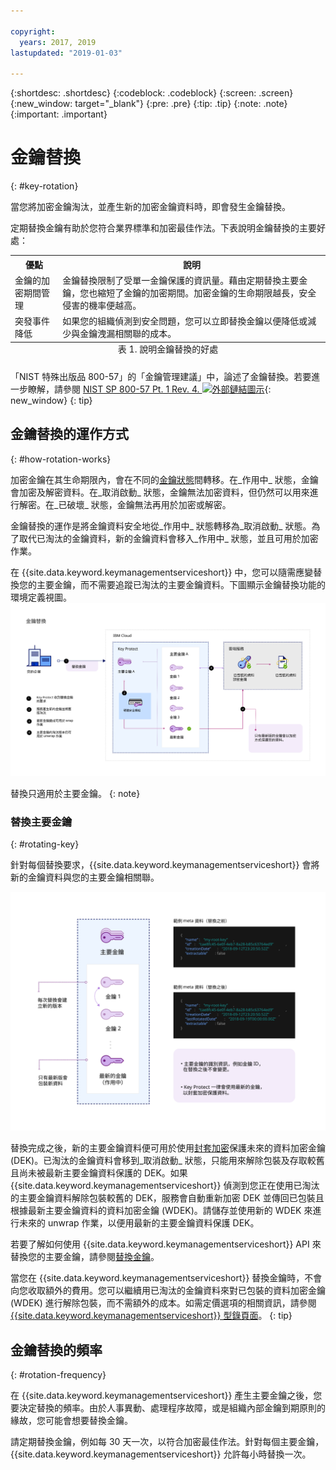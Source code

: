 ```yaml
---

copyright:
  years: 2017, 2019
lastupdated: "2019-01-03"

---
```


{:shortdesc: .shortdesc}
{:codeblock: .codeblock}
{:screen: .screen}
{:new_window: target="_blank"}
{:pre: .pre}
{:tip: .tip}
{:note: .note}
{:important: .important}

# 金鑰替換
{: #key-rotation}

當您將加密金鑰淘汰，並產生新的加密金鑰資料時，即會發生金鑰替換。

定期替換金鑰有助於您符合業界標準和加密最佳作法。下表說明金鑰替換的主要好處：

<table>
  <th>優點</th>
  <th>說明</th>
  <tr>
    <td>金鑰的加密期間管理</td>
    <td>金鑰替換限制了受單一金鑰保護的資訊量。藉由定期替換主要金鑰，您也縮短了金鑰的加密期間。加密金鑰的生命期限越長，安全侵害的機率便越高。</td>
  </tr>
  <tr>
    <td>突發事件降低</td>
    <td>如果您的組織偵測到安全問題，您可以立即替換金鑰以便降低或減少與金鑰洩漏相關聯的成本。</td>
  </tr>

  <caption style="caption-side:bottom;">表 1. 說明金鑰替換的好處</caption>
</table>

「NIST 特殊出版品 800-57」的「金鑰管理建議」中，論述了金鑰替換。若要進一步瞭解，請參閱 [NIST SP 800-57 Pt. 1 Rev. 4. ![外部鏈結圖示](../../../icons/launch-glyph.svg "外部鏈結圖示")](http://nvlpubs.nist.gov/nistpubs/SpecialPublications/NIST.SP.800-57pt1r4.pdf){: new_window}
{: tip}

## 金鑰替換的運作方式
{: #how-rotation-works}

加密金鑰在其生命期限內，會在不同的[金鑰狀態](/docs/services/key-protect/concepts/key-states.html)間轉移。在_作用中_ 狀態，金鑰會加密及解密資料。在_取消啟動_ 狀態，金鑰無法加密資料，但仍然可以用來進行解密。在_已破壞_ 狀態，金鑰無法再用於加密或解密。

金鑰替換的運作是將金鑰資料安全地從_作用中_ 狀態轉移為_取消啟動_ 狀態。為了取代已淘汰的金鑰資料，新的金鑰資料會移入_作用中_ 狀態，並且可用於加密作業。

在 {{site.data.keyword.keymanagementserviceshort}} 中，您可以隨需應變替換您的主要金鑰，而不需要追蹤已淘汰的主要金鑰資料。下圖顯示金鑰替換功能的環境定義視圖。
![此圖顯示金鑰替換的環境定義視圖。](../images/key-rotation_min.svg)

替換只適用於主要金鑰。
{: note}

### 替換主要金鑰
{: #rotating-key}

針對每個替換要求，{{site.data.keyword.keymanagementserviceshort}} 會將新的金鑰資料與您的主要金鑰相關聯。 

![此圖顯示主要金鑰堆疊的微小視圖。](../images/root-key-stack_min.svg)

替換完成之後，新的主要金鑰資料便可用於使用[封套加密](/docs/services/key-protect/concepts/envelope-encryption.html)保護未來的資料加密金鑰 (DEK)。已淘汰的金鑰資料會移到_取消啟動_ 狀態，只能用來解除包裝及存取較舊且尚未被最新主要金鑰資料保護的 DEK。如果 {{site.data.keyword.keymanagementserviceshort}} 偵測到您正在使用已淘汰的主要金鑰資料解除包裝較舊的 DEK，服務會自動重新加密 DEK 並傳回已包裝且根據最新主要金鑰資料的資料加密金鑰 (WDEK)。請儲存並使用新的 WDEK 來進行未來的 unwrap 作業，以便用最新的主要金鑰資料保護 DEK。

若要了解如何使用 {{site.data.keyword.keymanagementserviceshort}} API 來替換您的主要金鑰，請參閱[替換金鑰](/docs/services/key-protect/rotate-keys.html)。

當您在 {{site.data.keyword.keymanagementserviceshort}} 替換金鑰時，不會向您收取額外的費用。您可以繼續用已淘汰的金鑰資料來對已包裝的資料加密金鑰 (WDEK) 進行解除包裝，而不需額外的成本。如需定價選項的相關資訊，請參閱 [{{site.data.keyword.keymanagementserviceshort}} 型錄頁面](https://{DomainName}/catalog/services/key-protect)。
{: tip}

## 金鑰替換的頻率
{: #rotation-frequency}

在 {{site.data.keyword.keymanagementserviceshort}} 產生主要金鑰之後，您要決定替換的頻率。由於人事異動、處理程序故障，或是組織內部金鑰到期原則的緣故，您可能會想要替換金鑰。 

請定期替換金鑰，例如每 30 天一次，以符合加密最佳作法。針對每個主要金鑰，{{site.data.keyword.keymanagementserviceshort}} 允許每小時替換一次。

